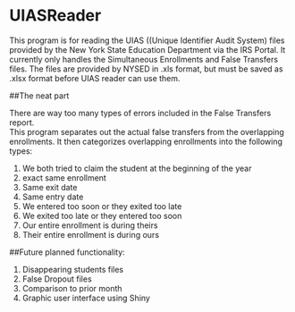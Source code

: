 # UIASReader

This program is for reading the UIAS ((Unique Identifier Audit System) files provided by the New York State Education Department via the IRS Portal.
It currently only handles the Simultaneous Enrollments and False Transfers files.
The files are provided by NYSED in .xls format, but must be saved as .xlsx format before UIAS reader can use them.

##The neat part

There are way too many types of errors included in the False Transfers report.  
This program separates out the actual false transfers from the overlapping enrollments.
It then categorizes overlapping enrollments into the following types:
1. We both tried to claim the student at the beginning of the year
1. exact same enrollment
1. Same exit date
1. Same entry date
1. We entered too soon or they exited too late
1. We exited too late or they entered too soon
1. Our entire enrollment is during theirs
1. Their entire enrollment is during ours

##Future planned functionality:

1. Disappearing students files
1. False Dropout files
1. Comparison to prior month
1. Graphic user interface using Shiny
